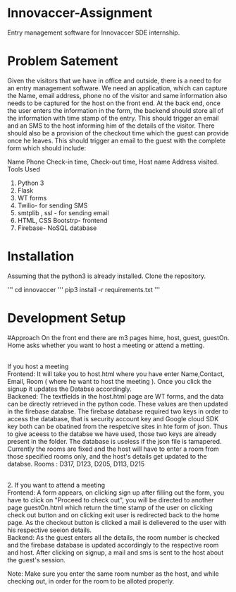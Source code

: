 # Innovaccer-Assignment
Entry management software for Innovaccer SDE internship.

# Problem Satement
Given the visitors that we have in office and outside, there is a need to for an entry management software.
We need an application, which can capture the Name, email address, phone no of the visitor and same information also needs to be captured for the host on the front end. At the back end, once the user enters the information in the form, the backend should store all of the information with time stamp of the entry. This should trigger an email and an SMS to the host informing him of the details of the visitor. There should also be a provision of the checkout time which the guest can provide once he leaves. This should trigger an email to the guest with the complete form which should include:

Name
Phone
Check-in time,
Check-out time,
Host name
Address visited.
Tools Used

1. Python 3
2. Flask
3. WT forms
4. Twilio- for sending SMS
5. smtplib , ssl - for sending email
6. HTML, CSS Bootstrp- frontend
7. Firebase- NoSQL database

# Installation
Assuming that the python3 is already installed. Clone the repository.

'''
cd innovaccer
''' 
pip3 install -r requirements.txt
'''

# Development Setup
#Approach On the front end there are m3 pages hime, host, guest, guestOn. Home asks whether you want to host a meeting or attend a metting.

<br/>If you host a meeting
<br/>Frontend: It will take you to host.html where you have enter Name,Contact, Email, Room ( where he want to host the meeting ). Once you click the signup it updates the Databse accordingly.
<br/>Backened: The textfields in the host.html page are WT forms, and the data can be directly retrieved in the python code. These values are then updated in the firebase databse. The firebase database required two keys in order to access the database, that is security account key and Google cloud SDK key both can be obatined from the respetcive sites in hte form of json. Thus to give aceess to the databse we have used, those two keys are already present in the folder. The database is useless if the json file is tamapered. Currently the rooms are fixed and the host will have to enter a room from those specified rooms only, and the host's details get updated to the databse. Rooms : D317, D123, D205, D113, D215

<br/>2. If you want to attend a meeting
<br/>Frontend: A form appears, on clicking sign up after filling out the form, you have to click on "Proceed to check out", you will be directed to another page guestOn.html which return the time stamp of the user on clicking check out button and on clicking exit user is redirected back to the home page. As the checkout button is clicked a mail is delievered to the user with his respective seeion details.
<br/>Backend: As the guest enters all the details, the room number is checked and the firebase database is updated accordingly to the respective room and host. After clicking on signup, a mail and sms is sent to the host about the guest's session.

Note: Make sure you enter the same room number as the host, and while checking out, in order for the room to be alloted properly.
